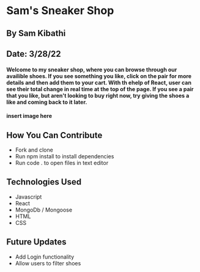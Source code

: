 # Sam's Sneaker Shop
## By Sam Kibathi
## Date: 3/28/22

#### Welcome to my sneaker shop, where you can browse through our availible shoes. If you see something you like, click on the pair for more details and then add them to your cart. With th ehelp of React, user can see their total change in real time at the top of the page. If you see a pair that you like, but aren't looking to buy right now, try giving the shoes a like and coming back to it later.

#### insert image here

## How You Can Contribute
* Fork and clone
* Run npm install to install dependencies
* Run code . to open files in text editor

## Technologies Used
* Javascript
*   React
*   MongoDb / Mongoose
*  HTML
*  CSS

## Future Updates
* Add Login functionality
* Allow users to filter shoes

